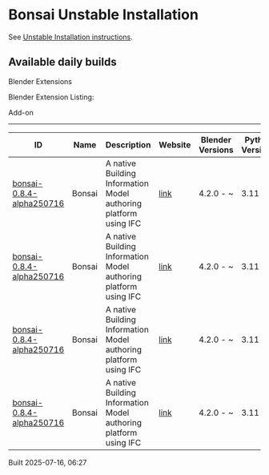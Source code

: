 # Bonsai Unstable Installation

See [Unstable Installation instructions](https://docs.bonsaibim.org/guides/development/installation.html#unstable-installation).

## Available daily builds

Blender Extensions


Blender Extension Listing:

Add-on

---

| ID | Name | Description | Website | Blender Versions | Python Versions | Platforms | Size |
| --- | --- | --- | --- | --- | --- | --- | --- |
| [bonsai-0.8.4-alpha250716](https://github.com/IfcOpenShell/IfcOpenShell/releases/download/bonsai-0.8.4-alpha2507160623/bonsai_py311-0.8.4-alpha250716-macos-arm64.zip?repository=https://raw.githubusercontent.com/IfcOpenShell/bonsai_unstable_repo/main/index.json&blender_version_min=4.2.0&platforms=macos-arm64&python_versions=3.11) | Bonsai | A native Building Information Model authoring platform using IFC | [link](https://bonsaibim.org/) | 4.2.0 - ~ | 3.11 | macos-arm64 | 107.1MB |
| [bonsai-0.8.4-alpha250716](https://github.com/IfcOpenShell/IfcOpenShell/releases/download/bonsai-0.8.4-alpha2507160623/bonsai_py311-0.8.4-alpha250716-linux-x64.zip?repository=https://raw.githubusercontent.com/IfcOpenShell/bonsai_unstable_repo/main/index.json&blender_version_min=4.2.0&platforms=linux-x64&python_versions=3.11) | Bonsai | A native Building Information Model authoring platform using IFC | [link](https://bonsaibim.org/) | 4.2.0 - ~ | 3.11 | linux-x64 | 113.9MB |
| [bonsai-0.8.4-alpha250716](https://github.com/IfcOpenShell/IfcOpenShell/releases/download/bonsai-0.8.4-alpha2507160623/bonsai_py311-0.8.4-alpha250716-windows-x64.zip?repository=https://raw.githubusercontent.com/IfcOpenShell/bonsai_unstable_repo/main/index.json&blender_version_min=4.2.0&platforms=windows-x64&python_versions=3.11) | Bonsai | A native Building Information Model authoring platform using IFC | [link](https://bonsaibim.org/) | 4.2.0 - ~ | 3.11 | windows-x64 | 88.8MB |
| [bonsai-0.8.4-alpha250716](https://github.com/IfcOpenShell/IfcOpenShell/releases/download/bonsai-0.8.4-alpha2507160623/bonsai_py311-0.8.4-alpha250716-macos-x64.zip?repository=https://raw.githubusercontent.com/IfcOpenShell/bonsai_unstable_repo/main/index.json&blender_version_min=4.2.0&platforms=macos-x64&python_versions=3.11) | Bonsai | A native Building Information Model authoring platform using IFC | [link](https://bonsaibim.org/) | 4.2.0 - ~ | 3.11 | macos-x64 | 104.3MB |

Built 2025-07-16, 06:27